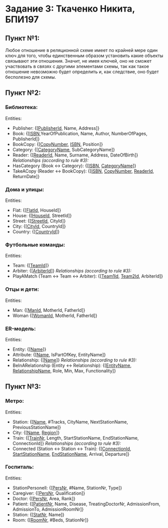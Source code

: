 # Задание 3: Ткаченко Никита, БПИ197
## Пункт №1:
Любое отношение в реляционной схеме имеет по крайней мере один ключ для того, чтобы единственным образом установить какие объекты связывают эти отношения. Значит, не имея ключей, оно не сможет участвовать в связях с другими элементами схемы, так как такое отношение невозможно будет определить и, как следствие, оно будет бесполезно для схемы.


## Пункт №2:
### Библиотека:
Entities:
* Publisher: {[<ins>PublisherId</ins>, Name, Address]}
* Book: {[<ins>ISBN</ins>,YearOfPublication, Name, Author, NumberOfPages, PublisherId]}
* BookCopy: {[<ins>CopyNumber</ins>, <ins>ISBN</ins>, Position]}
* Category: {[<ins>CategoryName</ins>, SubCategoryName]}
* Reader: {[<ins>ReaderId</ins>, Name, Surname, Address, DateOfBirth]}
*Relationships (according to rule #3):*
* HasCategory (Book <-> Category): {[<ins>ISBN</ins>, <ins>CategoryName</ins>]}
* TakeACopy (Reader <-> BookCopy): {[<ins>ISBN</ins>, <ins>CopyNumber</ins>, <ins>ReaderId</ins>, ReturnDate]}

### Дома и улицы:
Entities:
* Flat: {[<ins>FlatId</ins>, HouseId]}
* House: {[<ins>HouseId</ins>, StreetId]}
* Street: {[<ins>StreetId</ins>, CityId]}
* City: {[<ins>CityId</ins>, CountryId]}
* Country: {[<ins>CountryId</ins>]}

### Футбольные команды:
Entities:
* Team: {[<ins>TeamId</ins>]}
* Arbiter: {[<ins>ArbiterId</ins>]}
*Relationships (according to rule #3):*
* PlayAMatch (Team <-> Team <-> Arbiter): {[<ins>Team1Id</ins>, <ins>Team2Id</ins>, ArbiterId]}

### Отцы и дети:
Entities:
* Man: {[<ins>ManId</ins>, MotherId, FatherId]}
* Woman {[<ins>WomanId</ins>, MotherId, FatherId]}

### ER-модель:
Entities:
* Entity: {[<ins>Name</ins>]}
* Attribute: {[<ins>Name</ins>, IsPartOfKey, EntityName]}
* Relationship: {[<ins>Name</ins>]}
*Relationships (according to rule #3):*
* BeInARelationship (Entity <-> Relationship): {[<ins>EntityName</ins>, <ins>RelationshipName</ins>, Role, Min, Max, Functionality]}


## Пункт №3:
### Метро:
Entities:
* Station: {[<ins>Name</ins>, #Tracks, CityName, NextStationName, PreviousStationName]}
* City: {[<ins>Name</ins>, <ins>Region</ins>]}
* Train: {[<ins>TrainNr</ins>, Length, StartStationName, EndStationName, ConnectionId]}
*Relationships (according to rule #3):*
* Connected (Station <-> Station <-> Train): {[<ins>ConnectionId</ins>, <ins>StartStationName</ins>, <ins>EndStationName</ins>, Arrival, Departure]}

### Госпиталь:
Entities:
* StationPersonell: {[<ins>PersNr</ins>, #Name, StationNr, Type]}
* Caregiver: {[<ins>PersNr</ins>, Qualification]}
* Doctor: {[<ins>PersNr</ins>, Area, Rank]}
* Patient: {[<ins>PatientNr</ins>, Name, Disease, TreatingDoctorNr, AdmissionFrom, AdmissionTo, AdmissionRoomNr]}
* Station: {[<ins>StatNr</ins>, Name]}
* Room: {[<ins>RoomNr</ins>, #Beds, StationNr]}
